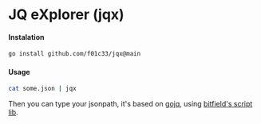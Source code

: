 # JQ eXplorer (jqx)

#### Instalation
```bash
go install github.com/f01c33/jqx@main
```

#### Usage
```bash
cat some.json | jqx
```

Then you can type your jsonpath, it's based on [gojq](github.com/itchyny/gojq), using [bitfield's script lib](https://github.com/bitfield/script).

<!-- #### Example
![demo.gif](./demo.gif) -->